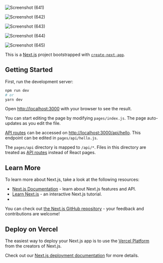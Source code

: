 
![Screenshot (641)](https://user-images.githubusercontent.com/84279029/154533475-42db4832-2d39-45b6-82e8-1b6589a3d484.png)

![Screenshot (642)](https://user-images.githubusercontent.com/84279029/154533488-f62c8801-2846-41a4-b19f-a404e763b59a.png)

![Screenshot (643)](https://user-images.githubusercontent.com/84279029/154533505-9978ae28-2b33-404d-ad0b-937bbc12a886.png)


![Screenshot (644)](https://user-images.githubusercontent.com/84279029/154533533-16fd2797-bf82-42b5-8a86-780aa6d69f27.png)



![Screenshot (645)](https://user-images.githubusercontent.com/84279029/154533551-4f423195-e3c5-41c9-9a9f-11338de24aa3.png)



This is a [Next.js](https://nextjs.org/) project bootstrapped with [`create-next-app`](https://github.com/vercel/next.js/tree/canary/packages/create-next-app).

## Getting Started

First, run the development server:

```bash
npm run dev
# or
yarn dev
```

Open [http://localhost:3000](http://localhost:3000) with your browser to see the result.

You can start editing the page by modifying `pages/index.js`. The page auto-updates as you edit the file.

[API routes](https://nextjs.org/docs/api-routes/introduction) can be accessed on [http://localhost:3000/api/hello](http://localhost:3000/api/hello). This endpoint can be edited in `pages/api/hello.js`.

The `pages/api` directory is mapped to `/api/*`. Files in this directory are treated as [API routes](https://nextjs.org/docs/api-routes/introduction) instead of React pages.

## Learn More

To learn more about Next.js, take a look at the following resources:

- [Next.js Documentation](https://nextjs.org/docs) - learn about Next.js features and API.
- [Learn Next.js](https://nextjs.org/learn) - an interactive Next.js tutorial.
- 

You can check out [the Next.js GitHub repository](https://github.com/vercel/next.js/) - your feedback and contributions are welcome!

## Deploy on Vercel

The easiest way to deploy your Next.js app is to use the [Vercel Platform](https://vercel.com/new?utm_medium=default-template&filter=next.js&utm_source=create-next-app&utm_campaign=create-next-app-readme) from the creators of Next.js.

Check out our [Next.js deployment documentation](https://nextjs.org/docs/deployment) for more details.

